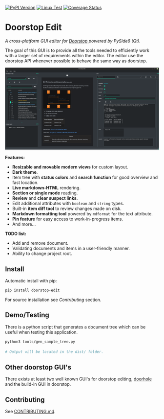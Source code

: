 [![PyPI Version](https://img.shields.io/pypi/v/doorstop-edit.svg)](https://pypi.org/project/doorstop-edit)
[![Linux Test](https://github.com/ownbee/doorstop-edit/actions/workflows/test.yml/badge.svg)](https://github.com/ownbee/doorstop-edit/actions/workflows/test.yml)
[![Coverage Status](https://img.shields.io/codecov/c/gh/ownbee/doorstop-edit)](https://codecov.io/gh/ownbee/doorstop-edit)

# Doorstop Edit

_A cross-platform GUI editor for [Doorstop](https://github.com/doorstop-dev/doorstop) powered by PySide6 (Qt)._

The goal of this GUI is to provide all the tools needed to efficiently work with a larger set of
requirements within the editor. The editor use the doorstop API whenever possible to behave the same
way as doorstop.

![Sample](https://raw.githubusercontent.com/ownbee/doorstop-edit/main/sample.png)

**Features:**

* **Resizable and movable modern views** for custom layout.
* **Dark theme**.
* Item tree with **status colors** and **search function** for good overview and fast location.
* **Live markdown-HTML** rendering.
* **Section or single mode** reading.
* **Review** and **clear suspect links**.
* Edit additional attributes with `boolean` and `string` types.
* Built-in **item diff tool** to review changes made on disk.
* **Markdown formatting tool** powered by `mdformat` for the text attribute.
* **Pin feature** for easy access to work-in-progress items.
* And more...


**TODO list:**

* Add and remove document.
* Validating documents and items in a user-friendly manner.
* Ability to change project root.

## Install

Automatic install with pip:

```sh
pip install doorstop-edit
```

For source installation see *Contributing* section.

## Demo/Testing

There is a python script that generates a document tree which can be useful when testing this
application.

```sh
python3 tools/gen_sample_tree.py

# Output will be located in the dist/ folder.
```


## Other doorstop GUI's

There exists at least two well known GUI's for doorstop editing,
[doorhole](https://github.com/sevendays/doorhole) and the build-in GUI in doorstop.


## Contributing

See [CONTRIBUTING.md](https://github.com/ownbee/doorstop-edit/blob/main/CONTRIBUTING.md).
